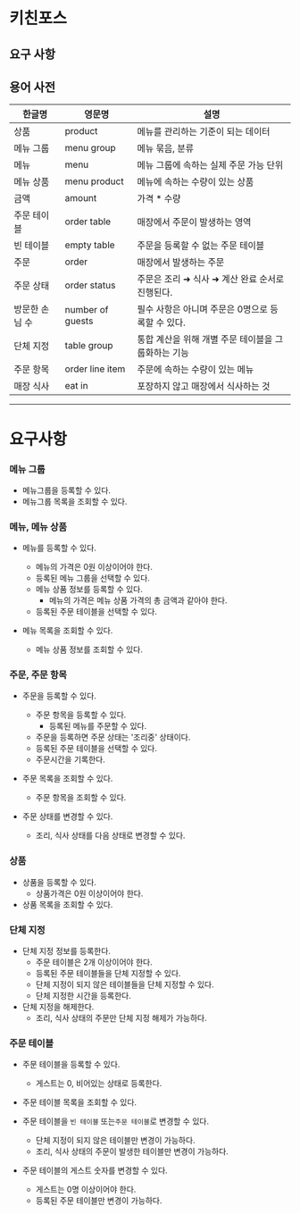 # 키친포스

## 요구 사항

## 용어 사전

| 한글명 | 영문명 | 설명 |
| --- | --- | --- |
| 상품 | product | 메뉴를 관리하는 기준이 되는 데이터 |
| 메뉴 그룹 | menu group | 메뉴 묶음, 분류 |
| 메뉴 | menu | 메뉴 그룹에 속하는 실제 주문 가능 단위 |
| 메뉴 상품 | menu product | 메뉴에 속하는 수량이 있는 상품 |
| 금액 | amount | 가격 * 수량 |
| 주문 테이블 | order table | 매장에서 주문이 발생하는 영역 |
| 빈 테이블 | empty table | 주문을 등록할 수 없는 주문 테이블 |
| 주문 | order | 매장에서 발생하는 주문 |
| 주문 상태 | order status | 주문은 조리 ➜ 식사 ➜ 계산 완료 순서로 진행된다. |
| 방문한 손님 수 | number of guests | 필수 사항은 아니며 주문은 0명으로 등록할 수 있다. |
| 단체 지정 | table group | 통합 계산을 위해 개별 주문 테이블을 그룹화하는 기능 |
| 주문 항목 | order line item | 주문에 속하는 수량이 있는 메뉴 |
| 매장 식사 | eat in | 포장하지 않고 매장에서 식사하는 것 |
---
# 요구사항

### 메뉴 그룹
* 메뉴그룹을 등록할 수 있다.
* 메뉴그룹 목록을 조회할 수 있다.

### 메뉴, 메뉴 상품
* 메뉴를 등록할 수 있다.
    * 메뉴의 가격은 0원 이상이어야 한다.
    * 등록된 메뉴 그룹을 선택할 수 있다.
    * 메뉴 상품 정보를 등록할 수 있다.
        * 메뉴의 가격은 메뉴 상품 가격의 총 금액과 같아야 한다.
    * 등록된 주문 테이블을 선택할 수 있다.
    
* 메뉴 목록을 조회할 수 있다.
    * 메뉴 상품 정보를 조회할 수 있다.

### 주문, 주문 항목
* 주문을 등록할 수 있다.
    * 주문 항목을 등록할 수 있다.
        * 등록된 메뉴를 주문할 수 있다.
    * 주문을 등록하면 주문 상태는 '조리중' 상태이다.
    * 등록된 주문 테이블을 선택할 수 있다.
    * 주문시간을 기록한다.
    
* 주문 목록을 조회할 수 있다.
    * 주문 항목을 조회할 수 있다.
    
* 주문 상태를 변경할 수 있다.
    * 조리, 식사 상태를 다음 상태로 변경할 수 있다.
    
### 상품
* 상품을 등록할 수 있다.
    * 상품가격은 0원 이상이어야 한다.
* 상품 목록을 조회할 수 있다.

### 단체 지정
* 단체 지정 정보를 등록한다.
    * 주문 테이블은 2개 이상이어야 한다.
    * 등록된 주문 테이블들을 단체 지정할 수 있다.
    * 단체 지정이 되지 않은 테이블들을 단체 지정할 수 있다.
    * 단체 지정한 시간을 등록한다.
* 단체 지정을 해제한다.
    * 조리, 식사 상태의 주문만 단체 지정 해제가 가능하다.
    
### 주문 테이블
* 주문 테이블을 등록할 수 있다.
    * 게스트는 0, 비어있는 상태로 등록한다.
    
* 주문 테이블 목록을 조회할 수 있다.
  
* 주문 테이블을 `빈 테이블` 또는`주문 테이블`로 변경할 수 있다.
    * 단체 지정이 되지 않은 테이블만 변경이 가능하다.
    * 조리, 식사 상태의 주문이 발생한 테이블만 변경이 가능하다.

* 주문 테이블의 게스트 숫자를 변경할 수 있다.
    * 게스트는 0명 이상이어야 한다.
    * 등록된 주문 테이블만 변경이 가능하다.
